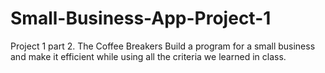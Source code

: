 # Small-Business-App-Project-1
Project 1 part 2. The Coffee Breakers
Build a program for a small business and make it efficient while using all the criteria we learned in class.
